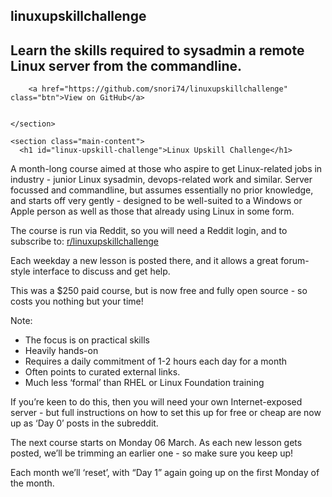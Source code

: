   <body>
    <section class="page-header">
      <h1 class="project-name">linuxupskillchallenge</h1>
      <h2 class="project-tagline">Learn the skills required to sysadmin a remote Linux server from the commandline.</h2>
      
        <a href="https://github.com/snori74/linuxupskillchallenge" class="btn">View on GitHub</a>
      
      
    </section>

    <section class="main-content">
      <h1 id="linux-upskill-challenge">Linux Upskill Challenge</h1>

<p>A month-long course aimed at those who aspire to get Linux-related jobs in industry - junior Linux sysadmin, devops-related work and similar. Server focussed and commandline, but assumes essentially no prior knowledge, and starts off very gently - designed to be well-suited to a Windows or Apple person as well as those that already
using Linux in some form.</p>

<p>The course is run via Reddit, so you will need a Reddit login, and to subscribe to: <a href="https://reddit.com/r/linuxupskillchallenge">r/linuxupskillchallenge</a>

<p>Each weekday a new lesson is posted there, and it allows a great forum-style interface to discuss and get help.</p>

<p>This was a $250 paid course, but is now free and fully open source - so costs you nothing but your time!</p>

<p>Note:</p>
<ul>
  <li>The focus is on practical skills</li>
  <li>Heavily hands-on</li>
  <li>Requires a daily commitment of 1-2 hours each day for a month</li>
  <li>Often points to curated external links.</li>
  <li>Much less ‘formal’ than RHEL or Linux Foundation training</li>
</ul>

<p>If you’re keen to do this, then you will need your own Internet-exposed server - but full
instructions on how to set this up for free or cheap are now up as ‘Day 0’ posts in the
subreddit.</p>

<p>The next course starts on Monday 06 March. As each new lesson gets posted, we’ll be trimming an earlier one - so make sure you keep up!</p>

<p>Each month we’ll ‘reset’, with “Day 1” again going up on the first Monday of the month.</p>
